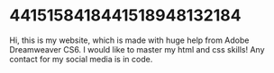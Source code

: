 # 4415158418441518948132184
Hi, this is my website, which is made with huge help from Adobe Dreamweaver CS6. I would like to master my html and css skills!
Any contact for my social media is in code. 
